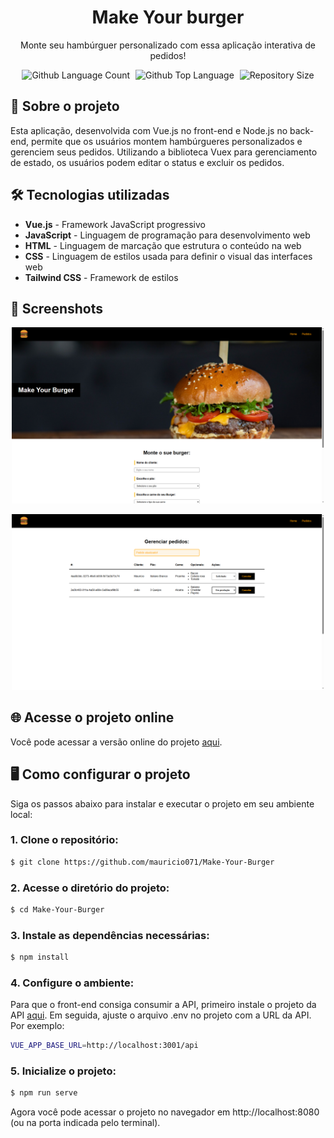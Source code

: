<div align="center"> <h1>Make Your burger</h1> </div>
 
<p align="center">Monte seu hambúrguer personalizado com essa aplicação interativa de pedidos!</p>

<p align="center">
  <img alt="Github Language Count" src="https://img.shields.io/github/languages/count/mauricio071/Potfolio-Mauricio-Naoki?color=00bfa6">
  <img width="1" />
  <img alt="Github Top Language" src="https://img.shields.io/github/languages/top/mauricio071/Potfolio-Mauricio-Naoki?color=00bfa6">
  <img width="1" />
  <img alt="Repository Size" src="https://img.shields.io/github/repo-size/mauricio071/Potfolio-Mauricio-Naoki?color=00bfa6">
</p>

## 📝 Sobre o projeto

Esta aplicação, desenvolvida com Vue.js no front-end e Node.js no back-end, permite que os usuários montem hambúrgueres personalizados e gerenciem seus pedidos. Utilizando a biblioteca Vuex para gerenciamento de estado, os usuários podem editar o status e excluir os pedidos.

## 🛠 Tecnologias utilizadas

- **Vue.js** - Framework JavaScript progressivo
- **JavaScript** - Linguagem de programação para desenvolvimento web
- **HTML** - Linguagem de marcação que estrutura o conteúdo na web
- **CSS** - Linguagem de estilos usada para definir o visual das interfaces web
- **Tailwind CSS** - Framework de estilos

## 📸 Screenshots

<p align="center">
  <img src="./src/assets/readme-img/img-1.png" alt="Preview-Screens-1" width="500" >
</p>

<p align="center">
  <img src="./src/assets/readme-img/img-2.png" alt="Preview-Screens-2" width="500" >
</p>

## 🌐 Acesse o projeto online

Você pode acessar a versão online do projeto [aqui](https://make-your-burger-ma.netlify.app).

## 🖥️ Como configurar o projeto

Siga os passos abaixo para instalar e executar o projeto em seu ambiente local:

### 1. Clone o repositório:

```bash
$ git clone https://github.com/mauricio071/Make-Your-Burger
```

### 2. Acesse o diretório do projeto:

```bash
$ cd Make-Your-Burger
```

### 3. Instale as dependências necessárias:

```bash
$ npm install
```

### 4. Configure o ambiente:

Para que o front-end consiga consumir a API, primeiro instale o projeto da API [aqui](https://github.com/mauricio071/Make-Your-burger-api). Em seguida, ajuste o arquivo .env no projeto com a URL da API. Por exemplo:

```bash
VUE_APP_BASE_URL=http://localhost:3001/api
```

### 5. Inicialize o projeto:

```bash
$ npm run serve
```

Agora você pode acessar o projeto no navegador em http://localhost:8080 (ou na porta indicada pelo terminal).
